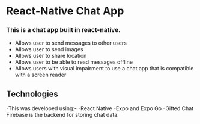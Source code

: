 # React-Native Chat App

### This is a chat app built in react-native. 
- Allows user to send messages to other users
- Allows user to send images 
- Allows user to share location
- Allows user to be able to read messages offline 
- Allows users with visual impairment to use a chat app that is compatible with a screen reader

## Technologies
-This was developed using:-
-React Native
-Expo and Expo Go
-Gifted Chat
Firebase is the backend for storing chat data. 
